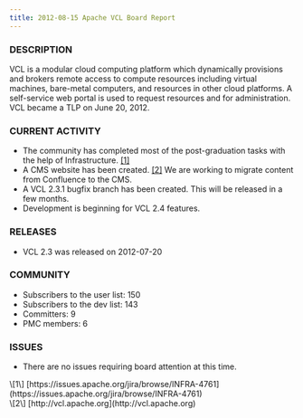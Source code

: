```yaml
---
title: 2012-08-15 Apache VCL Board Report
---
```


### DESCRIPTION

VCL is a modular cloud computing platform which dynamically provisions and
brokers remote access to compute resources including virtual machines,
bare-metal computers, and resources in other cloud platforms. A
self-service web portal is used to request resources and for
administration. VCL became a TLP on June 20, 2012.

### CURRENT ACTIVITY
* The community has completed most of the post-graduation tasks with the
help of Infrastructure. [\[1\]](#1)
* A CMS website has been created. [\[2\]](#2)
 We are working to migrate content from Confluence to the CMS.
* A VCL 2.3.1 bugfix branch has been created. This will be released in a
few months.
* Development is beginning for VCL 2.4 features.

### RELEASES
* VCL 2.3 was released on 2012-07-20

### COMMUNITY
* Subscribers to the user list: 150
* Subscribers to the dev list: 143
* Committers: 9
* PMC members: 6

### ISSUES
* There are no issues requiring board attention at this time.

<a name="1" />
\[1\] [https://issues.apache.org/jira/browse/INFRA-4761](https://issues.apache.org/jira/browse/INFRA-4761)<br>
<a name="2" />
\[2\] [http://vcl.apache.org](http://vcl.apache.org)
